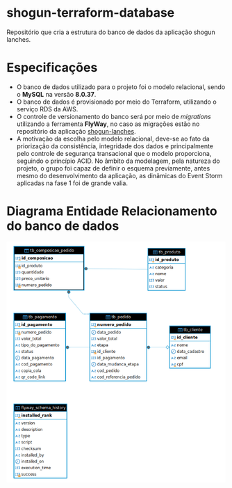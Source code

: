 # shogun-terraform-database
Repositório que cria a estrutura do banco de dados da aplicação shogun lanches.

# Especificações
- O banco de dados utilizado para o projeto foi o modelo relacional, sendo o **MySQL** na versão **8.0.37**.
- O banco de dados é provisionado por meio do Terraform, utilizando o serviço RDS da AWS.
- O controle de versionamento do banco será por meio de *migrations* utilizando a ferramenta **FlyWay**, no caso as migrações estão no repositório da aplicação [shogun-lanches](https://github.com/6SOATGROUP74/shogun-lanches-challenge/tree/main/src/main/resources/db/migration).
- A motivação da escolha pelo modelo relacional, deve-se ao fato da priorização da consistência, integridade dos dados
e principalmente pelo controle de segurança transacional que o modelo proporciona, seguindo o princípio ACID. 
No âmbito da modelagem, pela natureza do projeto, o grupo foi capaz de definir o esquema previamente, antes mesmo do desenvolvimento da aplicação, as dinâmicas do Event Storm aplicadas na fase 1 foi de grande valia.
 
# Diagrama Entidade Relacionamento do banco de dados
![Diagrama Entidade Relacionamento do banco de dados](./docs/db_soat.png)